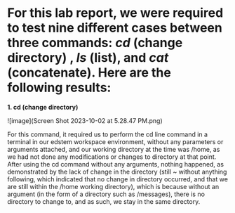 # For this lab report, we were required to test nine different cases between three commands: *cd* (change directory) , *ls* (list), and *cat* (concatenate). Here are the following results:

**1. cd (change directory)**

![image](Screen Shot 2023-10-02 at 5.28.47 PM.png)

For this command, it required us to perform the cd line command in a terminal in our edstem workspace environment, without any parameters or arguments attached, and our working directory at the time was /home, as we had not done any modifications or changes to directory at that point. After using the cd command without any arguments, nothing happened, as demonstrated by the lack of change in the directory (still ~ without anything following, which indicated that no change in directory occurred, and that we are still within the /home working directory), which is because without an argument (in the form of a directory such as /messages), there is no directory to change to, and as such, we stay in the same directory. 

